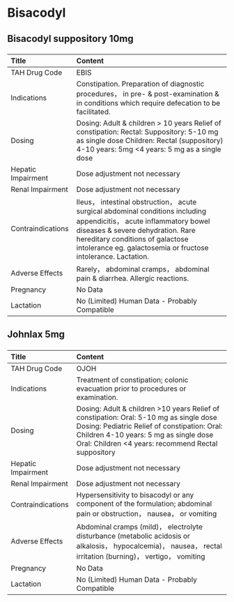 # Bisacodyl

## Bisacodyl suppository 10mg

##### 

| Title              | Content                                                                                                                                                                                                                                                        |
|:-------------------|:---------------------------------------------------------------------------------------------------------------------------------------------------------------------------------------------------------------------------------------------------------------|
| TAH Drug Code      | EBIS                                                                                                                                                                                                                                                           |
| Indications        | Constipation. Preparation of diagnostic procedures， in pre- & post-examination & in conditions which require defecation to be facilitated.                                                                                                                    |
| Dosing             | Dosing: Adult & children > 10 years Relief of constipation: Rectal: Suppository: 5-10 mg as single dose Children: Rectal (suppository) 4-10 years: 5mg <4 years: 5 mg as a single dose                                                                         |
| Hepatic Impairment | Dose adjustment not necessary                                                                                                                                                                                                                                  |
| Renal Impairment   | Dose adjustment not necessary                                                                                                                                                                                                                                  |
| Contraindications  | Ileus， intestinal obstruction， acute surgical abdominal conditions including appendicitis， acute inflammatory bowel diseases & severe dehydration. Rare hereditary conditions of galactose intolerance eg. galactosemia or fructose intolerance. Lactation. |
| Adverse Effects    | Rarely， abdominal cramps， abdominal pain & diarrhea. Allergic reactions.                                                                                                                                                                                     |
| Pregnancy          | No Data                                                                                                                                                                                                                                                        |
| Lactation          | No (Limited) Human Data - Probably Compatible                                                                                                                                                                                                                  |

## Johnlax 5mg

##### 

| Title              | Content                                                                                                                                                                                                                                |
|:-------------------|:---------------------------------------------------------------------------------------------------------------------------------------------------------------------------------------------------------------------------------------|
| TAH Drug Code      | OJOH                                                                                                                                                                                                                                   |
| Indications        | Treatment of constipation; colonic evacuation prior to procedures or examination.                                                                                                                                                      |
| Dosing             | Dosing: Adult & children >10 years Relief of constipation: Oral: 5-10 mg as single dose Dosing: Pediatric Relief of constipation: Oral: Children 4-10 years: 5 mg as single dose Oral: Children <4 years: recommend Rectal suppository |
| Hepatic Impairment | Dose adjustment not necessary                                                                                                                                                                                                          |
| Renal Impairment   | Dose adjustment not necessary                                                                                                                                                                                                          |
| Contraindications  | Hypersensitivity to bisacodyl or any component of the formulation; abdominal pain or obstruction， nausea， or vomiting                                                                                                                |
| Adverse Effects    | Abdominal cramps (mild)， electrolyte disturbance (metabolic acidosis or alkalosis， hypocalcemia)， nausea， rectal irritation (burning)， vertigo， vomiting                                                                         |
| Pregnancy          | No Data                                                                                                                                                                                                                                |
| Lactation          | No (Limited) Human Data - Probably Compatible                                                                                                                                                                                          |


